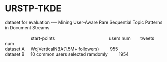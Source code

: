 # URSTP-TKDE
dataset for evaluation --- Mining User-Aware Rare Sequential Topic Patterns in Document Streams<br /><br />
&nbsp;&nbsp;&nbsp;&nbsp;&nbsp;&nbsp;&nbsp;&nbsp;&nbsp;&nbsp;&nbsp;&nbsp;&nbsp;&nbsp;&nbsp;&nbsp;&nbsp;&nbsp;&nbsp;&nbsp;&nbsp;start-points&nbsp;&nbsp;&nbsp;&nbsp;&nbsp;&nbsp;&nbsp;&nbsp;&nbsp;&nbsp;&nbsp;&nbsp;&nbsp;&nbsp;&nbsp;&nbsp;&nbsp;&nbsp;&nbsp;&nbsp;&nbsp;&nbsp;&nbsp;&nbsp;&nbsp;&nbsp;&nbsp;&nbsp;&nbsp;&nbsp;&nbsp;&nbsp;&nbsp;&nbsp;&nbsp;&nbsp;&nbsp;&nbsp;&nbsp;&nbsp;&nbsp;&nbsp;&nbsp;&nbsp;users num&nbsp;&nbsp;&nbsp;&nbsp;&nbsp;&nbsp;&nbsp;&nbsp;tweets num <br />
dataset A    &nbsp; WojVerticalNBA(1.5M+ followers)       &nbsp;&nbsp;955             <br />
dataset B    &nbsp;&nbsp;&nbsp;&nbsp;10 common users selected ramdomly       &nbsp;&nbsp;&nbsp;&nbsp;&nbsp;&nbsp;&nbsp;       1954
